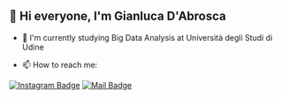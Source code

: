 ## 👋 Hi everyone, I'm Gianluca D'Abrosca

- 📓 I'm currently studying Big Data Analysis at Università degli Studi di Udine

- 📫 How to reach me:

[![Instagram Badge](https://img.shields.io/badge/-instagram-D7008A?style=flat&labelColor=D7008A&logo=Instagram&logoColor=white&link=https://www.instagram.com/gianluca.dabrosca/)](https://www.instagram.com/gianluca.dabrosca/)
[![Mail Badge](https://img.shields.io/badge/-mail-0489c9?style=flat&labelColor=0489c9&logo=Mail.Ru&logoColor=white&link=mailto:gianluca.dabrosca.1999@gmail.com)](mailto:gianluca.dabrosca.1999@gmail.com)

<!--
**dbrglc/dbrglc** is a ✨ _special_ ✨ repository because its `README.md` (this file) appears on your GitHub profile.

Here are some ideas to get you started:

- 🔭 I’m currently working on ...
- 🌱 I’m currently learning ...
- 👯 I’m looking to collaborate on ...
- 🤔 I’m looking for help with ...
- 💬 Ask me about ... 
- 😄 Pronouns: ...
- ⚡ Fun fact: ...
-->
